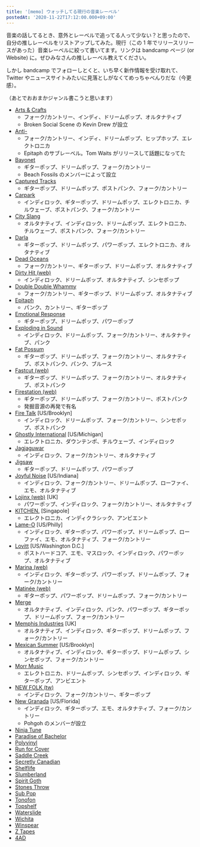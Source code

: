 ```yaml
---
title: '[memo] ウォッチしてる現行の音楽レーベル'
postedAt: '2020-11-22T17:12:00.000+09:00'
---
```


音楽の話してるとき、意外とレーベルで追ってる人って少ない？と思ったので、自分の推しレーベルをリストアップしてみた。現行（この 1 年でリリースリリースがあった）音楽レーベルに絞って書いてます。リンクは bandcamp ページ (or Website) に。ぜひみなさんの推しレーベル教えてください。

しかし bandcamp でフォローしとくと、いち早く新作情報を受け取れて、Twitter やニュースサイトみたいに見落としがなくてめっちゃべんりだな（今更感）。

（あとでおおまかジャンル書こうと思います）

- [Arts & Crafts](https://arts-crafts.bandcamp.com/)
  - フォーク/カントリー、インディ、ドリームポップ、オルタナティブ
  - Broken Social Scene の Kevin Drew が設立
- [Anti-](https://antirecords.bandcamp.com/)
  - フォーク/カントリー、インディ、ドリームポップ、ヒップホップ、エレクトロニカ
  - Epitaph のサブレーベル。Tom Waits がリリースして話題になってた
- [Bayonet](https://bayonetrecords.bandcamp.com/)
  - ギターポップ、ドリームポップ、フォーク/カントリー
  - Beach Fossils のメンバーによって設立
- [Captured Tracks](https://capturedtracks.bandcamp.com/)
  - ギターポップ、ドリームポップ、ポストパンク、フォーク/カントリー
- [Carpark](https://carparkrecords.bandcamp.com/)
  - インディロック、ギターポップ、ドリームポップ、エレクトロニカ、チルウェーブ、ポストパンク、フォーク/カントリー
- [City Slang](https://cityslang.bandcamp.com/)
  - オルタナティブ、インディロック、ドリームポップ、エレクトロニカ、チルウェーブ、ポストパンク、フォーク/カントリー
- [Darla](https://darlamusic.bandcamp.com/)
  - ギターポップ、ドリームポップ、パワーポップ、エレクトロニカ、オルタナティブ
- [Dead Oceans](https://deadoceans.bandcamp.com/)
  - フォーク/カントリー、ギターポップ、ドリームポップ、オルタナティブ
- [Dirty Hit (web)](https://dirtyhit.co.uk/)
  - インディロック、ドリームポップ、オルタナティブ、シンセポップ
- [Double Double Whammy](https://dbldblwhmmy.bandcamp.com/)
  - フォーク/カントリー、ギターポップ、ドリームポップ、オルタナティブ
- [Epitaph](https://epitaph.bandcamp.com/)
  - パンク、カントリー、ギターポップ
- [Emotional Response](https://emotional-response-recs.bandcamp.com/)
  - ギターポップ、ドリームポップ、パワーポップ
- [Exploding in Sound](https://explodinginsoundrecords.bandcamp.com/)
  - インディロック、ドリームポップ、フォーク/カントリー、オルタナティブ、パンク
- [Fat Possum](https://fatpossumrecords.bandcamp.com/)
  - ギターポップ、ドリームポップ、フォーク/カントリー、オルタナティブ、ポストパンク、パンク、ブルース
- [Fastcut (web)](http://fastcut.jp/)
  - ギターポップ、ドリームポップ、フォーク/カントリー、オルタナティブ、ポストパンク
- [Firestation (web)](http://www.firestation-records.de/)
  - ギターポップ、ドリームポップ、フォーク/カントリー、ポストパンク
  - 発掘音源の再発で有名
- [Fire Talk](https://firetalk.bandcamp.com/) \[US/Brooklyn\]
  - インディロック、ドリームポップ、フォーク/カントリー、シンセポップ、ポストパンク
- [Ghostly International](https://ghostly.bandcamp.com/) \[US/Michigan\]
  - エレクトロニカ、ダウンテンポ、チルウェーブ、インディロック
- [Jagjaguwar](https://jagjaguwar.bandcamp.com/)
  - インディロック、フォーク/カントリー、オルタナティブ
- [Jigsaw](https://jigsawrecords.bandcamp.com/)
  - ギターポップ、ドリームポップ、パワーポップ
- [Joyful Noise](https://joyfulnoise.bandcamp.com/) \[US/Indiana\]
  - インディロック、フォーク/カントリー、ドリームポップ、ローファイ、エモ、オルタナティブ
- [Lojinx (web)](https://www.lojinx.com/) \[UK\]
  - パワーポップ、インディロック、フォーク/カントリー、オルタナティブ
- [KITCHEN.](https://kitchenlabel.bandcamp.com/) \[Singapole\]
  - エレクトロニカ、インディクラシック、アンビエント
- [Lame-O](https://lame-orecords.bandcamp.com/) \[US/Philly\]
  - インディロック、ギターポップ、パワーポップ、ドリームポップ、ローファイ、エモ、オルタナティブ、フォーク/カントリー
- [Lovitt](https://lovitt.bandcamp.com/) \[US/Washington D.C.\]
  - ポストハードコア、エモ、マスロック、インディロック、パワーポップ、オルタナティブ
- [Marina (web)](https://www.marinarecords.com/)
  - インディロック、ギターポップ、パワーポップ、ドリームポップ、フォーク/カントリー
- [Matinée (web)](http://matineerecordings.com/)
  - ギターポップ、パワーポップ、ドリームポップ、フォーク/カントリー
- [Merge](https://mergerecords.bandcamp.com/)
  - オルタナティブ、インディロック、パンク、パワーポップ、ギターポップ、ドリームポップ、フォーク/カントリー
- [Memphis Industries](https://memphisindustries.bandcamp.com/) \[UK\]
  - オルタナティブ、インディロック、ギターポップ、ドリームポップ、フォーク/カントリー
- [Mexican Summer](https://mexicansummer.bandcamp.com/) \[US/Brooklyn\]
  - オルタナティブ、インディロック、ギターポップ、ドリームポップ、シンセポップ、フォーク/カントリー
- [Morr Music](https://morrmusic.bandcamp.com/)
  - エレクトロニカ、ドリームポップ、シンセポップ、インディロック、ギターポップ、アンビエント
- [NEW FOLK (tw)](https://twitter.com/folk%5Fnew)
  - インディロック、フォーク/カントリー、ギターポップ
- [New Granada](https://newgranada.bandcamp.com/music) \[US/Florida\]
  - インディロック、ギターポップ、エモ、オルタナティブ、フォーク/カントリー
  - Pohgoh のメンバーが設立
- [Ninja Tune](https://ninjatune.bandcamp.com/)
- [Paradise of Bachelor](https://paradiseofbachelors.bandcamp.com/)
- [Polyvinyl](https://polyvinylrecords.bandcamp.com/)
- [Run for Cover](https://runforcoverrecords.bandcamp.com/)
- [Saddle Creek](https://saddlecreek.bandcamp.com/)
- [Secretly Canadian](https://secretlycanadian.bandcamp.com/)
- [Shelflife](https://shelfliferecords.bandcamp.com/)
- [Slumberland](https://slumberlandrecs.bandcamp.com/)
- [Spirit Goth](https://spiritgoth.bandcamp.com/)
- [Stones Throw](https://stonesthrow.bandcamp.com/)
- [Sub Pop](https://subpop.bandcamp.com/)
- [Tonofon](https://tonofon.bandcamp.com/)
- [Topshelf](https://topshelfrecords.bandcamp.com/)
- [Waterslide](https://watersliderecords.bandcamp.com/)
- [Wichita](https://wichitarecordings.bandcamp.com/)
- [Winspear](https://winspear.bandcamp.com/)
- [Z Tapes](https://ztapes.bandcamp.com/)
- [4AD](https://4adofficial.bandcamp.com/)
